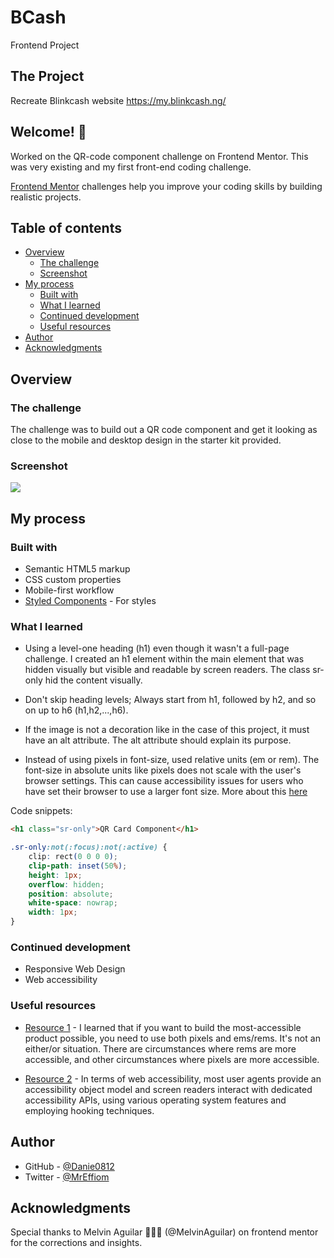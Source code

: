 # BCash




Frontend Project

## The Project

Recreate Blinkcash website https://my.blinkcash.ng/

## Welcome! 👋

Worked on the QR-code component challenge on Frontend Mentor. This was very existing and my first front-end coding challenge.

[Frontend Mentor](https://www.frontendmentor.io) challenges help you improve your coding skills by building realistic projects.

## Table of contents

- [Overview](#overview)
  - [The challenge](#the-challenge)
  - [Screenshot](#screenshot)
- [My process](#my-process)
  - [Built with](#built-with)
  - [What I learned](#what-i-learned)
  - [Continued development](#continued-development)
  - [Useful resources](#useful-resources)
- [Author](#author)
- [Acknowledgments](#acknowledgments)

## Overview
### The challenge

The challenge was to build out a QR code component and get it looking as close to the mobile and desktop design in the starter kit provided.

### Screenshot

![](./images/my_solution-preview.png)


## My process

### Built with

- Semantic HTML5 markup
- CSS custom properties
- Mobile-first workflow
- [Styled Components](https://styled-components.com/) - For styles

### What I learned

- Using a level-one heading (h1) even though it wasn't a full-page challenge. I  created an h1 element within the main element that was hidden visually but visible and readable by screen readers. The class sr-only hid the content visually.

- Don't skip heading levels; Always start from h1, followed by h2, and so on up to h6 (h1,h2,...,h6). 

- If the image is not a decoration like in the case of this project, it must have an alt attribute. The alt attribute should explain its purpose.

- Instead of using pixels in font-size, used relative units (em or rem). The font-size in absolute units like pixels does not scale with the user's browser settings. This can cause accessibility issues for users who have set their browser to use a larger font size. More about this [here](https://www.joshwcomeau.com/css/surprising-truth-about-pixels-and-accessibility/)

Code snippets:

```html
<h1 class="sr-only">QR Card Component</h1>
```
```css
.sr-only:not(:focus):not(:active) {
    clip: rect(0 0 0 0); 
    clip-path: inset(50%);
    height: 1px;
    overflow: hidden;
    position: absolute;
    white-space: nowrap; 
    width: 1px;
}
```
### Continued development

- Responsive Web Design
- Web accessibility

### Useful resources

- [Resource 1](https://www.joshwcomeau.com/css/surprising-truth-about-pixels-and-accessibility/) - I learned that if you want to build the most-accessible product possible, you need to use both pixels and ems/rems. It's not an either/or situation. There are circumstances where rems are more accessible, and other circumstances where pixels are more accessible.

- [Resource 2](https://developer.mozilla.org/en-US/docs/Glossary/Screen_reader) - In terms of web accessibility, most user agents provide an accessibility object model and screen readers interact with dedicated accessibility APIs, using various operating system features and employing hooking techniques.

## Author

- GitHub - [@Danie0812](https://github.com/DANIE0812)
- Twitter - [@MrEffiom](https://twitter.com/MrEffiom)

## Acknowledgments

Special thanks to Melvin Aguilar 🧑🏻‍💻 (@MelvinAguilar) on frontend mentor for the corrections and insights.

